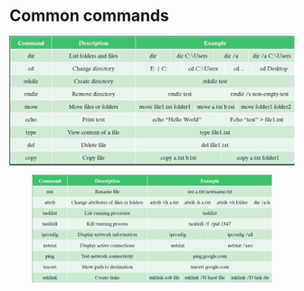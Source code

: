 # Common commands

![image.png](<../../../.gitbook/assets/image (4).png>)

<figure><img src="../../../.gitbook/assets/image 1 (3).png" alt=""><figcaption></figcaption></figure>
